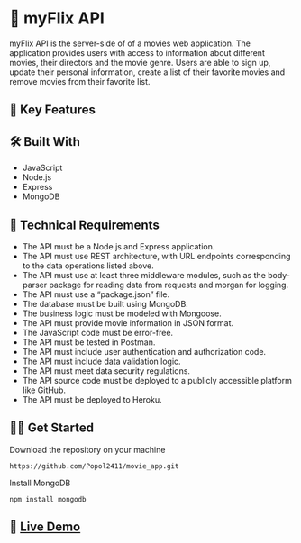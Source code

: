 # :seedling: myFlix API

myFlix API is the server-side of of a movies web application. The application provides users with access to information about different movies, their directors and the movie genre. Users are able to sign up, update their personal information, create a list of their favorite movies and remove movies from their favorite list.

## :key: Key Features 

## :hammer_and_wrench: Built With 

- JavaScript
- Node.js
- Express
- MongoDB

## :page_with_curl: Technical Requirements

- The API must be a Node.js and Express application.  
- The API must use REST architecture, with URL endpoints corresponding to the data operations listed above. 
- The API must use at least three middleware modules, such as the body-parser package for reading data from requests and morgan for logging.
- The API must use a “package.json” file. 
- The database must be built using MongoDB.  
- The business logic must be modeled with Mongoose.  
- The API must provide movie information in JSON format.  
- The JavaScript code must be error-free.   
- The API must be tested in Postman.  
- The API must include user authentication and authorization code.  
- The API must include data validation logic.  
- The API must meet data security regulations.  
- The API source code must be deployed to a publicly accessible platform like GitHub.  
- The API must be deployed to Heroku.

## :man_technologist: Get Started
Download the repository on your machine 
```
https://github.com/Popol2411/movie_app.git
```
Install MongoDB
```
npm install mongodb
```

## :rocket: <a href="https://popol2411.github.io/pokedex-app/"> Live Demo</a> 

